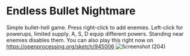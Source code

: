 # Endless Bullet Nightmare
 Simple bullet-hell game.  Press right-click to add enemies.  Left-click for powerups, limited supply.  A, S, D equip different powers.  Standing near enemies disables them.  You can also play this right now on https://openprocessing.org/sketch/945006
![Screenshot (204)](https://user-images.githubusercontent.com/115951029/196285408-d8e233f1-d4e3-4414-9b3a-2174268c9007.png)
